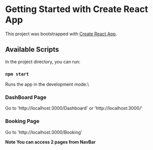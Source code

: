 # Getting Started with Create React App

This project was bootstrapped with [Create React App](https://github.com/facebook/create-react-app).

## Available Scripts

In the project directory, you can run:

### `npm start`

Runs the app in the development mode.\

### DashBoard Page

Go to 'http://localhost:3000/Dashboard' or 'http://localhost:3000/'

### Booking Page 

Go to 'http://localhost:3000/Booking'

**Note 
You can access 2 pages from NavBar**


